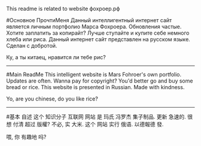 This readme is related to website фохроер.рф

#Основное ПрочтиМеня
Данный интеллигентный интернет сайт является личным портфолио Марса Фохроера. Обновления частые.
Хотите заплатить за копирайт? Лучше ступайте и купите себе немного хлеба или риса.
Данный интернет сайт представлен на русском языке. Сделан с добротой.

Ку, а ты китаец, нравится ли тебе рис?

********************************************************

#Main ReadMe
This intelligent website is Mars Fohroer's own portfolio. Updates are often. 
Wanna pay for copyright? You'd better go and buy some bread or rice.
This website is presented in Russian. Made with kindness.

Yo, are you chinese, do you like rice?

********************************************************

#基本 自述
这个 知识分子 互联网 网站 是 玛氏 冯罗杰 集子制品. 更新 急速的.
很想 付清 超过 版權? 不必, 实 大米.
这个 网站 实行 俄语. 以德報德 發.

喂, 你 有趣地 吗?
